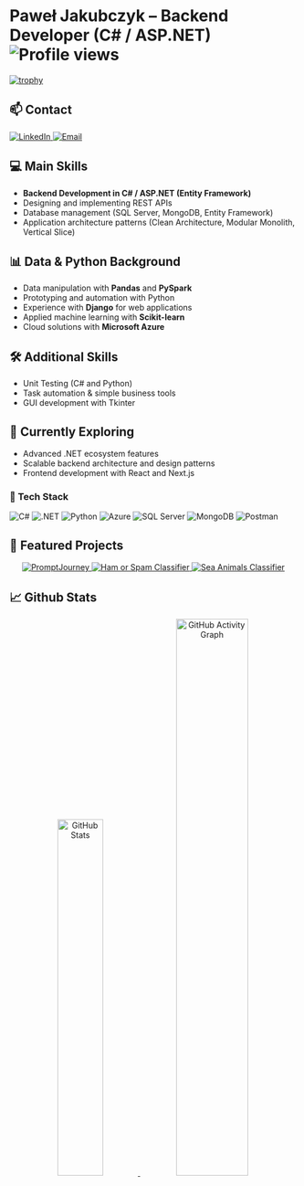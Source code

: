 # Paweł Jakubczyk – Backend Developer (C# / ASP.NET) ![Profile views](https://komarev.com/ghpvc/?username=PawelJakubczyk&color=blue)
[![trophy](https://github-profile-trophy.vercel.app/?username=PawelJakubczyk&theme=onedark)](https://github.com/ryo-ma/github-profile-trophy)

## 📫 Contact  

<p align="left">
  <a href="https://www.linkedin.com/in/pawe%C5%82-jakubczyk-3b9175224/">
    <img src="https://img.shields.io/badge/LinkedIn-Paweł%20Jakubczyk-blue?style=for-the-badge&logo=linkedin" alt="LinkedIn"/>
  </a>
  <a href="mailto:paweljakubczyk1@gmail.com">
    <img src="https://img.shields.io/badge/Email-paweljakubczyk1%40gmail.com-red?style=for-the-badge&logo=gmail&logoColor=white" alt="Email"/>
  </a>
</p>

## 💻 Main Skills

* **Backend Development in C# / ASP.NET (Entity Framework)**
* Designing and implementing REST APIs
* Database management (SQL Server, MongoDB, Entity Framework)
* Application architecture patterns (Clean Architecture, Modular Monolith, Vertical Slice)
    
## 📊 Data & Python Background

* Data manipulation with **Pandas** and **PySpark**
* Prototyping and automation with Python
* Experience with **Django** for web applications
* Applied machine learning with **Scikit-learn**
* Cloud solutions with **Microsoft Azure**

## 🛠 Additional Skills

* Unit Testing (C# and Python)
* Task automation & simple business tools
* GUI development with Tkinter

## 🚀 Currently Exploring

* Advanced .NET ecosystem features
* Scalable backend architecture and design patterns
* Frontend development with React and Next.js

### 🔧 Tech Stack  
![C#](https://img.shields.io/badge/-C%23-239120?style=flat&logo=c-sharp&logoColor=white)
![.NET](https://img.shields.io/badge/-.NET-512BD4?style=flat&logo=dotnet&logoColor=white)
![Python](https://img.shields.io/badge/-Python-3776AB?style=flat&logo=python&logoColor=white)
![Azure](https://img.shields.io/badge/-Azure-0078D4?style=flat&logo=microsoft-azure&logoColor=white)
![SQL Server](https://img.shields.io/badge/-SQL%20Server-CC2927?style=flat&logo=microsoftsqlserver&logoColor=white)
![MongoDB](https://img.shields.io/badge/-MongoDB-47A248?style=flat&logo=mongodb&logoColor=white)
![Postman](https://img.shields.io/badge/-Postman-FF6C37?style=flat&logo=postman&logoColor=white)

## 🌟 Featured Projects

<p align="center">
  <a href="https://github.com/PawelJakubczyk/PromptJourney">
    <img src="https://github-readme-stats.vercel.app/api/pin/?username=PawelJakubczyk&repo=PromptJourney&theme=onedark" alt="PromptJourney"/>
  </a>
  <a href="https://github.com/PawelJakubczyk/mln_ham_or_spam_classifier">
    <img src="https://github-readme-stats.vercel.app/api/pin/?username=PawelJakubczyk&repo=mln_ham_or_spam_classifier&theme=onedark" alt="Ham or Spam Classifier"/>
  </a>
  <a href="https://github.com/PawelJakubczyk/mln_sea_animals_classifier">
    <img src="https://github-readme-stats.vercel.app/api/pin/?username=PawelJakubczyk&repo=mln_sea_animals_classifier&theme=onedark" alt="Sea Animals Classifier"/>
  </a>
</p>


## 📈 Github Stats

<p align="center">
  <a href="https://github.com/PawelJakubczyk/github-readme-stats">
    <img src="https://github-readme-stats.vercel.app/api?username=PawelJakubczyk" alt="GitHub Stats" width="40%" style="display:inline-block;"/>
  </a>
  <img src="https://github-readme-activity-graph.vercel.app/graph?username=PawelJakubczyk&theme=default" alt="GitHub Activity Graph" width="50%" style="display:inline-block;"/>
</p>


